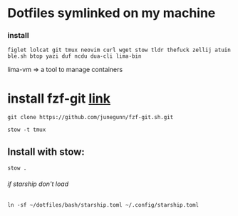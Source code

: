 # Dotfiles symlinked on my machine
### install
```
figlet lolcat git tmux neovim curl wget stow tldr thefuck zellij atuin ble.sh btop yazi duf ncdu dua-cli lima-bin
```
lima-vm => a tool to manage containers

# install fzf-git [link](https://www.josean.com/posts/7-amazing-cli-tools)
```
git clone https://github.com/junegunn/fzf-git.sh.git
```
```
stow -t tmux
```
## Install with stow:

```
stow .
```

###### if starship don't load 

```
ln -sf ~/dotfiles/bash/starship.toml ~/.config/starship.toml
```
